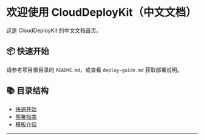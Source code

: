 # 欢迎使用 CloudDeployKit（中文文档）

这是 CloudDeployKit 的中文文档首页。

## 📦 快速开始

请参考项目根目录的 `README.md`，或查看 `deploy-guide.md` 获取部署说明。

## 📚 目录结构

- [快速开始](../../README.md)
- [部署指南](../../deploy-guide.md)
- [模板介绍](../../templates/)

---
